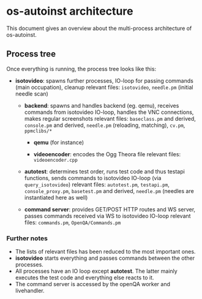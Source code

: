 # os-autoinst architecture
This document gives an overview about the multi-process architecture of os-autoinst.

## Process tree
Once everything is running, the process tree looks like this:

* **isotovideo**: spawns further processes, IO-loop for passing commands (main occupation), cleanup
  relevant files: `isotovideo`, `needle.pm` (initial needle scan)

    * **backend**: spawns and handles backend (eg. qemu), receives commands from isotovideo IO-loop,
                   handles the VNC connections, makes regular screenshots
      relevant files: `baseclass.pm` and derived, `console.pm` and derived, `needle.pm` (reloading, matching), `cv.pm`, `ppmclibs/*`

        * **qemu** (for instance)

        * **videoencoder**: encodes the Ogg Theora file
          relevant files: `videoencoder.cpp`

    * **autotest**: determines test order, runs test code and thus testapi functions, sends
                    commands to isotovideo IO-loop (via `query_isotovideo`)
      relevant files: `autotest.pm`, `testapi.pm`, `console_proxy.pm`, `basetest.pm` and derived,
                      `needle.pm` (needles are instantiated here as well)

    * **command server**: provides GET/POST HTTP routes and WS server, passes commands received via
                          WS to isotovideo IO-loop
      relevant files: `commands.pm`, `OpenQA/Commands.pm`

### Further notes
* The lists of relevant files has been reduced to the most important ones.
* **isotovideo** starts everything and passes commands between the other processes.
* All processes have an IO loop except **autotest**. The latter mainly executes the test code and
  everything else reacts to it.
* The command server is accessed by the openQA worker and livehandler.

